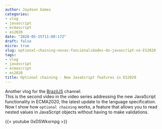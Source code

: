 ```yaml
---
author: Jaydson Gomes
categories:
- vlog
- javascript
- ecmascript
- es2020
date: "2020-05-25T11:00:17Z"
draft: false
micro: true
slug: optional-chaining-novas-funcionalidades-do-javascript-no-ES2020
tags:
- vlog
- javascript
- ecmascript
- es2020
title: Optional chaining - New JavaScript features in ES2020
---
```

Another vlog for the [BrazilJS](https://www.youtube.com/user/BrazilJS) channel.  
This is the second video in the video series addressing the new JavaScript functionality in ECMA2020, the latest update to the language specification.  
Now I show how `optional chaining` works, a feature that allows you to read nested values in JavaScript objects without having to make validations.  

{{< youtube 0xDSWkxrnpg >}}
